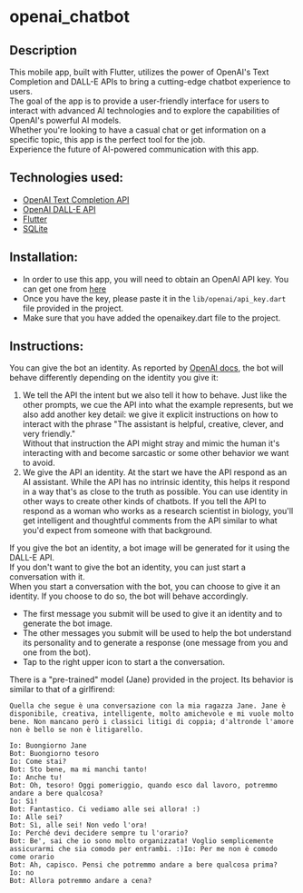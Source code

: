 # openai_chatbot

## Description
This mobile app, built with Flutter, utilizes the power of OpenAI's Text Completion and DALL-E APIs to bring a cutting-edge chatbot experience to users.  
The goal of the app is to provide a user-friendly interface for users to interact with advanced AI technologies and to explore the capabilities of OpenAI's powerful AI models.   
Whether you're looking to have a casual chat or get information on a specific topic, this app is the perfect tool for the job.  
Experience the future of AI-powered communication with this app.

## Technologies used:
- [OpenAI Text Completion API](https://openai.com/api/text-completion/)
- [OpenAI DALL-E API](https://openai.com/dall-e/)
- [Flutter](https://flutter.dev/)
- [SQLite](https://www.sqlite.org/index.html)

## Installation:
- In order to use this app, you will need to obtain an OpenAI API key. You can get one from [here](https://beta.openai.com/signup/)
- Once you have the key, please paste it in the ```lib/openai/api_key.dart``` file provided in the project.
- Make sure that you have added the openaikey.dart file to the project.

## Instructions:
You can give the bot an identity. As reported by [OpenAI docs](https://beta.openai.com/docs/guides/completion/prompt-design), the bot will behave differently depending on the identity you give it: 
1. We tell the API the intent but we also tell it how to behave. Just like the other prompts, we cue the API into what the example represents, but we also add another key detail: we give it explicit instructions on how to interact with the phrase "The assistant is helpful, creative, clever, and very friendly."  
Without that instruction the API might stray and mimic the human it's interacting with and become sarcastic or some other behavior we want to avoid.
2. We give the API an identity. At the start we have the API respond as an AI assistant. While the API has no intrinsic identity, this helps it respond in a way that's as close to the truth as possible. You can use identity in other ways to create other kinds of chatbots. If you tell the API to respond as a woman who works as a research scientist in biology, you'll get intelligent and thoughtful comments from the API similar to what you'd expect from someone with that background.

If you give the bot an identity, a bot image will be generated for it using the DALL-E API.  
If you don't want to give the bot an identity, you can just start a conversation with it.  
When you start a conversation with the bot, you can choose to give it an identity. If you choose to do so, the bot will behave accordingly.
- The first message you submit will be used to give it an identity and to generate the bot image.
- The other messages you submit will be used to help the bot understand its personality and to generate a response (one message from you and one from the bot).
- Tap to the right upper icon to start a the conversation. 

There is a "pre-trained" model (Jane) provided in the project. Its behavior is similar to that of a girlfirend:
``` 
Quella che segue è una conversazione con la mia ragazza Jane. Jane è disponibile, creativa, intelligente, molto amichevole e mi vuole molto bene. Non mancano però i classici litigi di coppia; d'altronde l'amore non è bello se non è litigarello.

Io: Buongiorno Jane
Bot: Buongiorno tesoro
Io: Come stai?
Bot: Sto bene, ma mi manchi tanto!
Io: Anche tu!
Bot: Oh, tesoro! Oggi pomeriggio, quando esco dal lavoro, potremmo andare a bere qualcosa?
Io: Sì!
Bot: Fantastico. Ci vediamo alle sei allora! :)
Io: Alle sei?
Bot: Sì, alle sei! Non vedo l'ora!
Io: Perché devi decidere sempre tu l'orario?
Bot: Be', sai che io sono molto organizzata! Voglio semplicemente assicurarmi che sia comodo per entrambi. :)Io: Per me non è comodo come orario
Bot: Ah, capisco. Pensi che potremmo andare a bere qualcosa prima?
Io: no
Bot: Allora potremmo andare a cena?
```
